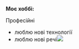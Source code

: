 **Моє хоббі:**

Професійні

*   люблю нові технології
*   люблю нові речі![](https://33333.cdn.cke-cs.com/kSW7V9NHUXugvhoQeFaf/images/e2a2d6672c4379f7f5d95ad041871859626bb92b96837c28.jpg)
